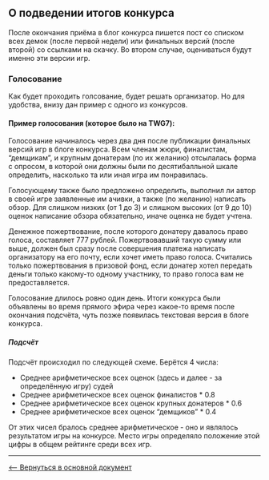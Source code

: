 ## О подведении итогов конкурса

После окончания приёма в блог конкурса пишется пост со списком всех демок (после первой недели) или финальных версий (после второй) со ссылками на скачку. Во втором случае, оцениваться будут именно эти версии игр.

### Голосование
Как будет проходить голсование, будет решать организатор. Но для удобства, внизу дан пример с одного из конкурсов.

#### Пример голосования (которое было на TWG7):
Голосование начиналось через два дня после публикации финальных версий игр в блоге конкурса. Всем членам жюри, финалистам, “демщикам”, и крупным донатерам (по их желанию) отсылалась форма с опросом, в которой они должны были по десятибалльной шкале определить, насколько та или иная игра им понравилась.

Голосующему также было предложено определить, выполнил ли автор в своей игре заявленные им ачивки, а также (по желанию) написать обзор. Для слишком низких (от 1 до 3) и слишком высоких (от 9 до 10) оценок написание обзора обязательно, иначе оценка не будет учтена.

Денежное пожертвование, после которого донатеру давалось право голоса, составляет 777 рублей. Пожертвовавший такую сумму или выше, должен был сразу после совершения платежа написать организатору на его почту, если хочет иметь право голоса. Считались только пожертвования в призовой фонд, если донатер хотел передать деньги только какому-то одному участнику, то право голоса вам не предоставляется.

Голосование длилось ровно один день. Итоги конкурса были объявлены во время прямого эфира через какое-то время после окончания подсчёта, чуть позже появилась текстовая версия в блоге конкурса.

##### Подсчёт
Подсчёт происходил по следующей схеме. Берётся 4 числа:   

* Среднее арифметическое всех оценок (здесь и далее - за определённую игру) судей
* Среднее арифметическое всех оценок финалистов * 0.8
* Среднее арифметическое всех оценок крупных донатеров * 0.6
* Среднее арифметическое всех оценок “демщиков” * 0.4

От этих чисел бралось среднее арифметическое - оно и являлось результатом игры на конкурсе. Место игры определяло положение этой цифры в общем рейтинге среди всех игр.

---
[&#10229; Вернуться в основной документ](main.md)
